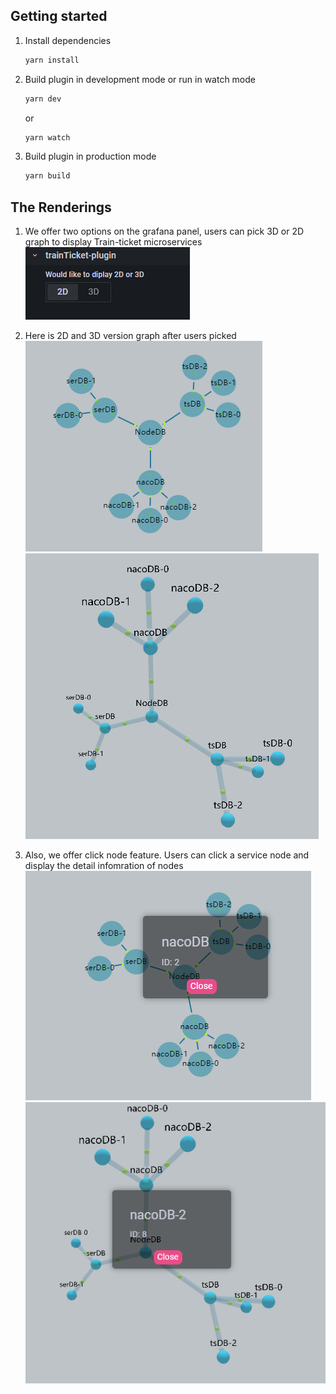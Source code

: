 ## Getting started

1. Install dependencies

   ```bash
   yarn install
   ```

2. Build plugin in development mode or run in watch mode

   ```bash
   yarn dev
   ```

   or

   ```bash
   yarn watch
   ```

3. Build plugin in production mode

   ```bash
   yarn build
   ```

## The Renderings
1. We offer two options on the grafana panel, users can pick 3D or 2D graph to display Train-ticket microservices
![options](https://github.com/EJaro00/CapSP3-JaegerGrafana-Plugin/blob/main/train-ticket-plugin/IMG/options.png)

2. Here is 2D and 3D version graph after users picked
![2Dv](https://github.com/EJaro00/CapSP3-JaegerGrafana-Plugin/blob/main/train-ticket-plugin/IMG/2Dversion.png) ![3Dv](https://github.com/EJaro00/CapSP3-JaegerGrafana-Plugin/blob/main/train-ticket-plugin/IMG/3Dversion.png)

3. Also, we offer click node feature. Users can click a service node and display the detail infomration of nodes
![2D](https://github.com/EJaro00/CapSP3-JaegerGrafana-Plugin/blob/main/train-ticket-plugin/IMG/click2D.png) ![3D](https://github.com/EJaro00/CapSP3-JaegerGrafana-Plugin/blob/main/train-ticket-plugin/IMG/click3D.png)
